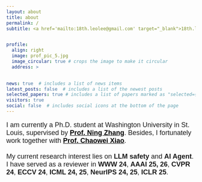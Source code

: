 ```yaml
---
layout: about
title: about
permalink: /
subtitle: <a href='mailto:18th.leolee@gmail.com' target="_blank">18th.leolee@gmail.com</a> <br> <i>Let the research be the goal, not the tool.</i>


profile:
  align: right
  image: prof_pic_5.jpg
  image_circular: true # crops the image to make it circular
  address: >

    
news: true  # includes a list of news items
latest_posts: false  # includes a list of the newest posts
selected_papers: true # includes a list of papers marked as "selected={true}"
visitors: true
social: false  # includes social icons at the bottom of the page
---
```


<style>
    /* Define a CSS rule to change the color of links to black */
    a {
        color: black;
        font-weight: bold;
    }
</style>

<p style="font-family: Arial, sans-serif; font-size: 18px">I am currently a Ph.D. student at Washington University in St. Louis, supervised by <a href="https://engineering.washu.edu/faculty/Ning-Zhang.html" style="font-weight: bold;">Prof. Ning Zhang</a>. Besides, I fortunately work together with <a href="https://xiaocw11.github.io/" style="font-weight: bold;">Prof. Chaowei Xiao</a>. 
<br>
<!-- <br>
Previously, I was a master student in computer science at University of Electronic Science and Technology of China, co-advised by <a href="https://jingkuansong.github.io/" style="font-weight: bold;">Prof. Jingkuan Song</a> and <a href="https://lianligao.github.io/" style="font-weight: bold;">Prof. Lianli Gao</a>. 
I was fortunately a visiting student at <a href="https://www.nextcenter.org/" style="font-weight: bold;">NExT++</a> supervised by <a href="https://www.chuatatseng.com/" style="font-weight: bold;">Prof. Tat-Seng Chua</a>. 
I received a B.S. in computer science from Northeast Forest University, where I joined a Robot Team and participated in a cool international robot competition of <a href="https://leolee99.github.io/projects/RoboMaster/" style="font-weight: bold;">RoboMaster</a> for two years. 
<br> -->
<br>
My current research interest lies on <span style="font-weight: bold;">LLM safety</span> and <span style="font-weight: bold;">AI Agent</span>. I have served as a reviewer in <span style="font-weight: bold;">WWW 24</span>, <span style="font-weight: bold;">AAAI 25, 26</span>, <span style="font-weight: bold;">CVPR 24</span>, <span style="font-weight: bold;">ECCV 24</span>, <span style="font-weight: bold;">ICML 24, 25</span>, <span style="font-weight: bold;">NeurIPS 24, 25</span>, <span style="font-weight: bold;">ICLR 25</span>.</p> 



<!--
<style>
  #clustrmaps {
    visibility: none;
  }
</style>
<script type="text/javascript" id="clustrmaps" src="//clustrmaps.com/map_v2.js?d=EFDw3X-pVGMpgH4phF7DcgUxUMkP6sKhDFZJ8uGGAjY&cl=ffffff&w=a"></script>
-->



